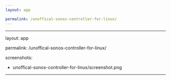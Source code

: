 ```yaml
---
layout: app

permalink: /unoffical-sonos-controller-for-linux/
---
```

---
layout: app

permalink: /unoffical-sonos-controller-for-linux/

screenshots:
  - unoffical-sonos-controller-for-linux/screenshot.png
---
